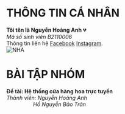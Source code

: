 # THÔNG TIN CÁ NHÂN<br>
**Tôi tên là Nguyễn Hoàng Anh** :broken_heart:<br>
_Mã số sinh viên B2110006_<br>
Thông tin liên hệ [Facebook](https://www.facebook.com/arlo1005/) [Instagram](https://www.instagram.com/n.g.u.y.e.n.h.o.a.n.g.a.n.h/).<br>
![NHA]("https://www.google.com/url?sa=i&url=https%3A%2F%2Fvi.pngtree.com%2Fso%2Fho%25E1%25BA%25A1t-h%25C3%25ACnh&psig=AOvVaw0txlGhEk0pQt0xmBosIiEY&ust=1709344120184000&source=images&cd=vfe&opi=89978449&ved=0CBIQjRxqFwoTCOi59pr50YQDFQAAAAAdAAAAABAE")
# BÀI TẬP NHÓM<br>
**Đề tài: Hệ thống cửa hàng hoa trực tuyến**<br>
_Thành viên: Nguyễn Hoàng Anh <br>
             &emsp;&emsp;&emsp;&emsp;&emsp;Hồ Nguyễn Bảo Trân_
             
